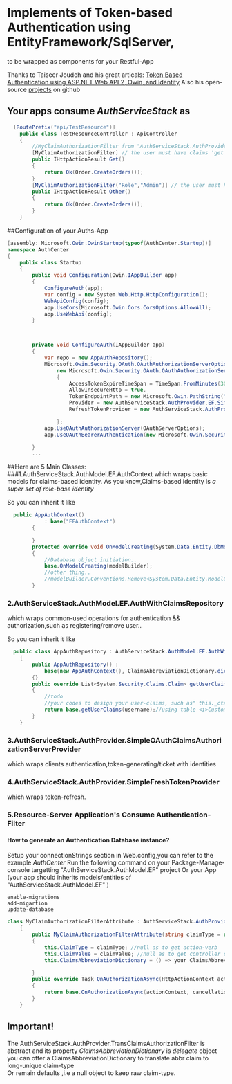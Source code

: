 # Implements of Token-based Authentication using EntityFramework/SqlServer,
to be wrapped as components for your Restful-App  

Thanks to Taiseer Joudeh and his great articals: [Token Based Authentication using ASP.NET Web API 2, Owin, and Identity](http://bitoftech.net/2014/06/01/token-based-authentication-asp-net-web-api-2-owin-asp-net-identity)
Also his open-source [projects](https://github.com/tjoudeh/AngularJSAuthenticationion")
on github 

## Your apps consume _AuthServiceStack_ as
```csharp
  [RoutePrefix("api/TestResource")]
    public class TestResourceController : ApiController
    {
    	//MyClaimAuthorizationFilter from "AuthServiceStack.AuthProvider.TransClaimsAuthorizationFilter" you can rewrite it
        [MyClaimAuthorizationFilter] // the user must have claims 'get' "TestResource"
        public IHttpActionResult Get()
        {
            return Ok(Order.CreateOrders());
        }
		[MyClaimAuthorizationFilter("Role","Admin")] // the user must have claims 'role' "Admin"
        public IHttpActionResult Other()
        {
            return Ok(Order.CreateOrders());
        }
    }
```

##Configuration of your Auths-App
```csharp
[assembly: Microsoft.Owin.OwinStartup(typeof(AuthCenter.Startup))]
namespace AuthCenter
{
    public class Startup
    {
        public void Configuration(Owin.IAppBuilder app)
        {
            ConfigureAuth(app);
            var config = new System.Web.Http.HttpConfiguration();
            WebApiConfig(config);
            app.UseCors(Microsoft.Owin.Cors.CorsOptions.AllowAll);
            app.UseWebApi(config);
        }



        private void ConfigureAuth(IAppBuilder app)
        {
            var repo = new AppAuthRepository();
            Microsoft.Owin.Security.OAuth.OAuthAuthorizationServerOptions OAuthServerOptions =
                new Microsoft.Owin.Security.OAuth.OAuthAuthorizationServerOptions()
                {
                    AccessTokenExpireTimeSpan = TimeSpan.FromMinutes(30),
                    AllowInsecureHttp = true,
                    TokenEndpointPath = new Microsoft.Owin.PathString("/token"),
                    Provider = new AuthServiceStack.AuthProvider.EF.SimpleOAuthClaimsAuthorizationServerProvider(repo),
                    RefreshTokenProvider = new AuthServiceStack.AuthProvider.EF.SimpleFreshTokenProvider(repo)

                };
            app.UseOAuthAuthorizationServer(OAuthServerOptions);
            app.UseOAuthBearerAuthentication(new Microsoft.Owin.Security.OAuth.OAuthBearerAuthenticationOptions());

        }
		...
```	 

##Here are 5 Main Classes:
###1.AuthServiceStack.AuthModel.EF.AuthContext which wraps basic models for claims-based identity.
As you know,Claims-based identity is _a super set of role-base identity_  

So you can inherit it like
```csharp
  public AppAuthContext()
            : base("EFAuthContext")
        {

        }
        protected override void OnModelCreating(System.Data.Entity.DbModelBuilder modelBuilder)
        {
            //Database object initiation..
            base.OnModelCreating(modelBuilder);
			//other thing..
            //modelBuilder.Conventions.Remove<System.Data.Entity.ModelConfiguration.Conventions.PluralizingTableNameConvention>();
        }
```
### 2.AuthServiceStack.AuthModel.EF.AuthWithClaimsRepository 
which wraps common-used operations for authentication && authorization,such as registering/remove user.. 

 So you can inherit it like <br/>
```csharp
  public class AppAuthRepository : AuthServiceStack.AuthModel.EF.AuthWithClaimsRepository
    {
        public AppAuthRepository() :
            base(new AppAuthContext(), ClaimsAbbreviationDictionary.dict)
        {}
        public override List<System.Security.Claims.Claim> getUserClaims(string username)
        {
            //todo 
            //your codes to design your user-claims, such as" this._ctx.CustomUserClaims.."
            return base.getUserClaims(username);//using table <i>CustomUserClaim</i> of Auth-Database,you can override it!
        }
    }
```
### 3.AuthServiceStack.AuthProvider.SimpleOAuthClaimsAuthorizationServerProvider
which wraps clients authentication,token-generating/ticket with identities

### 4.AuthServiceStack.AuthProvider.SimpleFreshTokenProvider
which wraps token-refresh.

### 5.Resource-Server Application's Consume Authentication-Filter 
#### How to generate an Authentication Database instance? 
Setup your connectionStrings section in Web.config,you can refer to the example _AuthCenter_
Run the following command on your Package-Manage-console targetting  "AuthServiceStack.AuthModel.EF" project 
Or your App (your app should inherits models/entities of "AuthServiceStack.AuthModel.EF" ) 
```
enable-migrations 
add-migartion
update-database
```
```csharp
class MyClaimAuthorizationFilterAttribute : AuthServiceStack.AuthProvider.TransClaimsAuthorizationFilter
    {
        public MyClaimAuthorizationFilterAttribute(string claimType = null,string claimValue = null)
        {
            this.ClaimType = claimType; //null as to get action-verb
            this.ClaimValue = claimValue; //null as to get controller's name
            this.ClaimsAbbreviationDictionary = () => your ClaimsAbbreviationDictionary ...;//delegate function to return Dictionary<string,string>

        }
		public override Task OnAuthorizationAsync(HttpActionContext actionContext, CancellationToken cancellationToken)
        {
            return base.OnAuthorizationAsync(actionContext, cancellationToken);
        }
    }
```
## Important! 
The AuthServiceStack.AuthProvider.TransClaimsAuthorizationFilter is abstract and its property _ClaimsAbbreviationDictionary_ is *delegate* object  
you can offer a ClaimsAbbreviationDictionary to translate abbr claim to long-unique claim-type  
Or remain defaults ,i.e a null object to keep raw claim-type.




